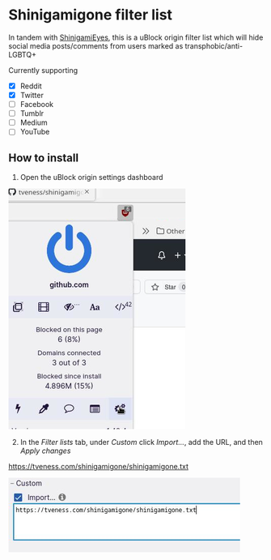 # Shinigamigone filter list

In tandem with [ShinigamiEyes](https://github.com/shinigami-eyes/shinigami-eyes), this is a uBlock origin filter list which will hide social media posts/comments from users marked as transphobic/anti-LGBTQ+

Currently supporting
- [x] Reddit 
- [x] Twitter
- [ ] Facebook
- [ ] Tumblr
- [ ] Medium
- [ ] YouTube

## How to install

1. Open the uBlock origin settings dashboard
 
![](pics/step-1.jpg)

2. In the *Filter lists* tab, under *Custom* click *Import...*, add the URL, and then *Apply changes*

https://tveness.com/shinigamigone/shinigamigone.txt

![](pics/step-2.jpg)


